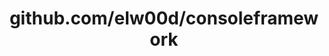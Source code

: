 ---
layout: post
title: github.com/elw00d/consoleframework
categories: link
tags: [انگلیسی, گیت‌هاب, برنامه‌نویسی]
---